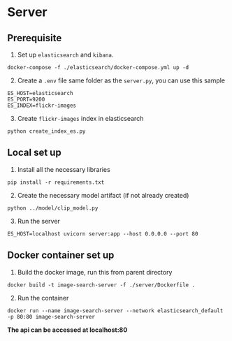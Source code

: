 # Server

## Prerequisite

1. Set up `elasticsearch` and `kibana`.

```
docker-compose -f ./elasticsearch/docker-compose.yml up -d
```

2. Create a `.env` file same folder as the `server.py`, you can use this sample

```
ES_HOST=elasticsearch
ES_PORT=9200
ES_INDEX=flickr-images
```

3. Create `flickr-images` index in elasticsearch

```
python create_index_es.py
```

## Local set up

1. Install all the necessary libraries

```
pip install -r requirements.txt
```

2. Create the necessary model artifact (if not already created)

```
python ../model/clip_model.py
```

3. Run the server

```
ES_HOST=localhost uvicorn server:app --host 0.0.0.0 --port 80
```

## Docker container set up

1. Build the docker image, run this from parent directory

```
docker build -t image-search-server -f ./server/Dockerfile .
```

2. Run the container

```
docker run --name image-search-server --network elasticsearch_default -p 80:80 image-search-server
```

**The api can be accessed at localhost:80**